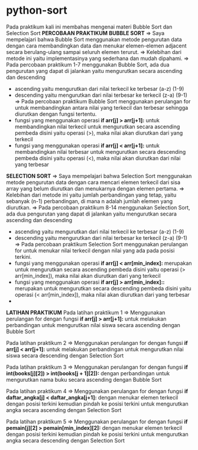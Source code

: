 # python-sort
Pada praktikum kali ini membahas mengenai materi Bubble Sort dan Selection Sort 
**PERCOBAAN PRAKTIKUM**
**BUBBLE SORT**
=> Saya mempelajari bahwa Bubble Sort menggunakan metode pengurutan data dengan cara membandingkan data dan menukar elemen-elemen adjacent secara berulang-ulang sampai seluruh elemen terurut.
=> Kelebihan dari metode ini yaitu implementasinya yang sederhana dan mudah dipahami.
=> Pada percobaan praktikum 1-7 menggunakan Bubble Sort, ada dua pengurutan yang dapat di jalankan yaitu mengurutkan secara ascending dan descending 
   - ascending yaitu mengurutkan dari nilai terkecil ke terbesar (a-z) (1-9)
   - descending yaitu mengurutkan dari nilai terbesar ke terkecil (z-a) (9-1)
=> Pada percobaan praktikum Bubble Sort menggunakan perulangan for untuk membandingkan antara nilai yang terkecil dan terbesar sehingga diurutkan dengan fungsi tertentu.
   - fungsi yang menggunakan operasi **if arr[j] > arr[j+1]:** untuk membandingkan nilai terkecil untuk mengurutkan secara ascending pembeda disini yaitu operasi (>), maka        nilai akan diurutkan dari yang terkecil
   - fungsi yang menggunakan operasi **if arr[j] < arr[j+1]:** untuk membandingkan nilai terbesar untuk mengurutkan secara descending pembeda disini yaitu operasi (<), maka      nilai akan diurutkan dari nilai yang terbesar

**SELECTION SORT**
=> Saya mempelajari bahwa Selection Sort menggunakan metode pengurutan data dengan cara mencari elemen terkecil dari sisa array yang belum diurutkan dan menukarnya dengan elemen pertama.
=> Kelebihan dari metode ini yaitu jumlah perbandingan yang tetap, yaitu sebanyak (n-1) perbandingan, di mana n adalah jumlah elemen yang diurutkan.
=> Pada percobaan praktikum 8-14 menggunakan Selection Sort, ada dua pengurutan yang dapat di jalankan yaitu mengurutkan secara ascending dan descending 
   - ascending yaitu mengurutkan dari nilai terkecil ke terbesar (a-z) (1-9)
   - descending yaitu mengurutkan dari nilai terbesar ke terkecil (z-a) (9-1)
=> Pada percobaan praktikum Selection Sort menggunakan perulangan for untuk menukar nilai terkecil dengan nilai yang ada pada posisi terkini.
   - fungsi yang menggunakan operasi **if arr[j] < arr[min_index]:** merupakan untuk mengurutkan secara ascending pembeda disini yaitu operasi (> arr[min_index]), maka nilai      akan diurutkan dari yang terkecil
   - fungsi yang menggunakan operasi **if arr[j] > arr[min_index]::** merupakan untuk mengurutkan secara descending pembeda disini yaitu operasi (< arr[min_index]), maka          nilai akan diurutkan dari yang terbesar
   -
**LATIHAN PRAKTIKUM**
Pada latihan praktikum 1
=> Menggunakan perulangan for dengan fungsi **if arr[j] > arr[j+1]:** untuk melakukan perbandingan untuk mengurutkan nilai siswa secara ascending dengan Bubble Sort

Pada latihan praktikum 2
=> Menggunakan perulangan for dengan fungsi **if arr[j] < arr[j+1]:** untuk melakukan perbandingan untuk mengurutkan nilai siswa secara descending dengan Selection Sort

Pada latihan praktikum 3
=> Menggunakan perulangan for dengan fungsi **if int(books[j][2]) > int(books[j + 1][2]):** dengan perbandingan untuk mengurutkan nama buku secara ascending dengan Bubble Sort

Pada latihan praktikum 4
=> Menggunakan perulangan for dengan fungsi **if daftar_angka[j] < daftar_angka[j+1]:** dengan menukar elemen terkecil dengan posisi terkini kemudian pindah ke posisi terkini untuk mengurutkan angka secara ascending dengan Selection Sort

Pada latihan praktikum 5
=> Menggunakan perulangan for dengan fungsi **if pemain[j][2] > pemain[min_index][2]:** dengan menukar elemen terkecil dengan posisi terkini kemudian pindah ke posisi terkini untuk mengurutkan angka secara descending dengan Selection Sort
